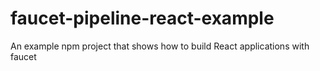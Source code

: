 # faucet-pipeline-react-example
An example npm project that shows how to build React applications with faucet
